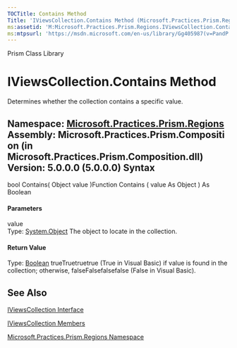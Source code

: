 ```yaml
---
TOCTitle: Contains Method
Title: 'IViewsCollection.Contains Method (Microsoft.Practices.Prism.Regions)'
ms:assetid: 'M:Microsoft.Practices.Prism.Regions.IViewsCollection.Contains(System.Object)'
ms:mtpsurl: 'https://msdn.microsoft.com/en-us/library/Gg405987(v=PandP.50)'
---
```


Prism Class Library

IViewsCollection.Contains Method
====================================

Determines whether the collection contains a specific value.

**Namespace:** [Microsoft.Practices.Prism.Regions](https://msdn.microsoft.com/n:microsoft.practices.prism.regions)
**Assembly:** Microsoft.Practices.Prism.Composition (in Microsoft.Practices.Prism.Composition.dll) Version: 5.0.0.0 (5.0.0.0)
Syntax
------

<span id="syntaxToggle"></span>bool Contains( Object value )Function Contains ( value As Object ) As Boolean
#### Parameters

value  
Type: [System.Object](http://msdn2.microsoft.com/en-us/library/e5kfa45b)
The object to locate in the collection.

#### Return Value

Type: [Boolean](http://msdn2.microsoft.com/en-us/library/a28wyd50)
trueTruetruetrue (True in Visual Basic) if value is found in the collection; otherwise, falseFalsefalsefalse (False in Visual Basic).

See Also
--------

<span id="seeAlsoToggle"></span>
[IViewsCollection Interface](https://msdn.microsoft.com/t:microsoft.practices.prism.regions.iviewscollection)

[IViewsCollection Members](https://msdn.microsoft.com/allmembers.t:microsoft.practices.prism.regions.iviewscollection)

[Microsoft.Practices.Prism.Regions Namespace](https://msdn.microsoft.com/n:microsoft.practices.prism.regions)
